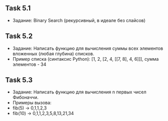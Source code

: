 ## Task 5.1

* Задание: Binary Search (рекурсивный, в идеале без слайсов)

## Task 5.2

* Задание: Написать функцию для вычисления суммы всех элементов вложенных (любая глубина) списков.
* Пример списка (синтаксис Python): [1, 2, [2, 4, [[7, 8], 4, 6]]], сумма элементов - 34

## Task 5.3

* Задание: Написать функцию для вычисления n первых чисел Фибоначчи.
* Примеры вызова:
* fib(5) -> 0,1,1,2,3
* fib(10) -> 0,1,1,2,3,5,8,13,21,34
